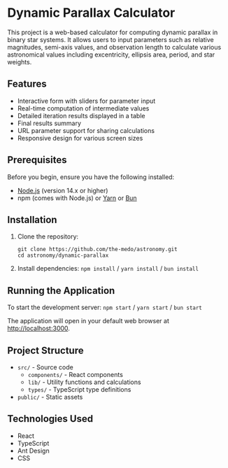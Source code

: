 # Dynamic Parallax Calculator

This project is a web-based calculator for computing dynamic parallax in binary star systems. It allows users to input parameters such as relative magnitudes, semi-axis values, and observation length to calculate various astronomical values including excentricity, ellipsis area, period, and star weights.

## Features

- Interactive form with sliders for parameter input
- Real-time computation of intermediate values
- Detailed iteration results displayed in a table
- Final results summary
- URL parameter support for sharing calculations
- Responsive design for various screen sizes

## Prerequisites

Before you begin, ensure you have the following installed:
- [Node.js](https://nodejs.org/) (version 14.x or higher)
- npm (comes with Node.js) or [Yarn](https://yarnpkg.com/) or [Bun](https://bun.sh/)

## Installation

1. Clone the repository:
   ```
   git clone https://github.com/the-medo/astronomy.git
   cd astronomy/dynamic-parallax
   ```

2. Install dependencies:
   `npm install` / `yarn install` / `bun install`

## Running the Application

To start the development server:
`npm start` / `yarn start` / `bun start`

The application will open in your default web browser at [http://localhost:3000](http://localhost:3000).

## Project Structure

- `src/` - Source code
  - `components/` - React components
  - `lib/` - Utility functions and calculations
  - `types/` - TypeScript type definitions
- `public/` - Static assets

## Technologies Used

- React
- TypeScript
- Ant Design
- CSS

